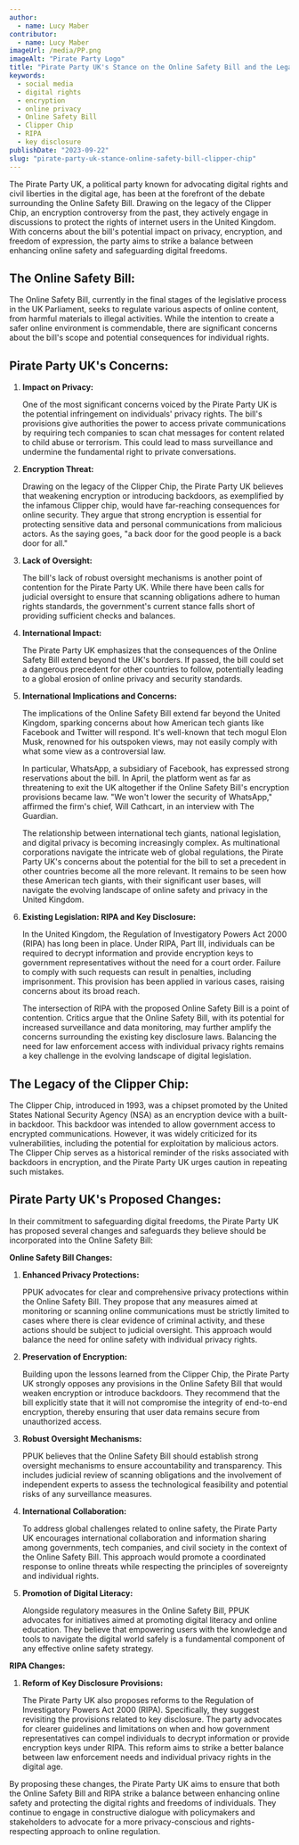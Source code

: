 ```yaml
---
author:
  - name: Lucy Maber
contributor:
  - name: Lucy Maber
imageUrl: /media/PP.png
imageAlt: "Pirate Party Logo"
title: "Pirate Party UK's Stance on the Online Safety Bill and the Legacy of the Clipper Chip: Safeguarding Digital Freedoms"
keywords: 
  - social media
  - digital rights
  - encryption
  - online privacy
  - Online Safety Bill
  - Clipper Chip
  - RIPA
  - key disclosure
publishDate: "2023-09-22"
slug: "pirate-party-uk-stance-online-safety-bill-clipper-chip"
---
```

The Pirate Party UK, a political party known for advocating digital rights and civil liberties in the digital age, has been at the forefront of the debate surrounding the Online Safety Bill. Drawing on the legacy of the Clipper Chip, an encryption controversy from the past, they actively engage in discussions to protect the rights of internet users in the United Kingdom. With concerns about the bill's potential impact on privacy, encryption, and freedom of expression, the party aims to strike a balance between enhancing online safety and safeguarding digital freedoms.

## The Online Safety Bill:

The Online Safety Bill, currently in the final stages of the legislative process in the UK Parliament, seeks to regulate various aspects of online content, from harmful materials to illegal activities. While the intention to create a safer online environment is commendable, there are significant concerns about the bill's scope and potential consequences for individual rights.

## Pirate Party UK's Concerns:

1. **Impact on Privacy:**

   One of the most significant concerns voiced by the Pirate Party UK is the potential infringement on individuals' privacy rights. The bill's provisions give authorities the power to access private communications by requiring tech companies to scan chat messages for content related to child abuse or terrorism. This could lead to mass surveillance and undermine the fundamental right to private conversations.

2. **Encryption Threat:**

   Drawing on the legacy of the Clipper Chip, the Pirate Party UK believes that weakening encryption or introducing backdoors, as exemplified by the infamous Clipper chip, would have far-reaching consequences for online security. They argue that strong encryption is essential for protecting sensitive data and personal communications from malicious actors. As the saying goes, "a back door for the good people is a back door for all."

3. **Lack of Oversight:**

   The bill's lack of robust oversight mechanisms is another point of contention for the Pirate Party UK. While there have been calls for judicial oversight to ensure that scanning obligations adhere to human rights standards, the government's current stance falls short of providing sufficient checks and balances.

4. **International Impact:**

   The Pirate Party UK emphasizes that the consequences of the Online Safety Bill extend beyond the UK's borders. If passed, the bill could set a dangerous precedent for other countries to follow, potentially leading to a global erosion of online privacy and security standards.

5. **International Implications and Concerns:**

   The implications of the Online Safety Bill extend far beyond the United Kingdom, sparking concerns about how American tech giants like Facebook and Twitter will respond. It's well-known that tech mogul Elon Musk, renowned for his outspoken views, may not easily comply with what some view as a controversial law.

   In particular, WhatsApp, a subsidiary of Facebook, has expressed strong reservations about the bill. In April, the platform went as far as threatening to exit the UK altogether if the Online Safety Bill's encryption provisions became law. "We won't lower the security of WhatsApp," affirmed the firm's chief, Will Cathcart, in an interview with The Guardian.

   The relationship between international tech giants, national legislation, and digital privacy is becoming increasingly complex. As multinational corporations navigate the intricate web of global regulations, the Pirate Party UK's concerns about the potential for the bill to set a precedent in other countries become all the more relevant. It remains to be seen how these American tech giants, with their significant user bases, will navigate the evolving landscape of online safety and privacy in the United Kingdom.

6. **Existing Legislation: RIPA and Key Disclosure:**

   In the United Kingdom, the Regulation of Investigatory Powers Act 2000 (RIPA) has long been in place. Under RIPA, Part III, individuals can be required to decrypt information and provide encryption keys to government representatives without the need for a court order. Failure to comply with such requests can result in penalties, including imprisonment. This provision has been applied in various cases, raising concerns about its broad reach.

   The intersection of RIPA with the proposed Online Safety Bill is a point of contention. Critics argue that the Online Safety Bill, with its potential for increased surveillance and data monitoring, may further amplify the concerns surrounding the existing key disclosure laws. Balancing the need for law enforcement access with individual privacy rights remains a key challenge in the evolving landscape of digital legislation.

## The Legacy of the Clipper Chip:

The Clipper Chip, introduced in 1993, was a chipset promoted by the United States National Security Agency (NSA) as an encryption device with a built-in backdoor. This backdoor was intended to allow government access to encrypted communications. However, it was widely criticized for its vulnerabilities, including the potential for exploitation by malicious actors. The Clipper Chip serves as a historical reminder of the risks associated with backdoors in encryption, and the Pirate Party UK urges caution in repeating such mistakes.

## Pirate Party UK's Proposed Changes:

In their commitment to safeguarding digital freedoms, the Pirate Party UK has proposed several changes and safeguards they believe should be incorporated into the Online Safety Bill:

**Online Safety Bill Changes:**

1. **Enhanced Privacy Protections:**

   PPUK advocates for clear and comprehensive privacy protections within the Online Safety Bill. They propose that any measures aimed at monitoring or scanning online communications must be strictly limited to cases where there is clear evidence of criminal activity, and these actions should be subject to judicial oversight. This approach would balance the need for online safety with individual privacy rights.

2. **Preservation of Encryption:**

   Building upon the lessons learned from the Clipper Chip, the Pirate Party UK strongly opposes any provisions in the Online Safety Bill that would weaken encryption or introduce backdoors. They recommend that the bill explicitly state that it will not compromise the integrity of end-to-end encryption, thereby ensuring that user data remains secure from unauthorized access.

3. **Robust Oversight Mechanisms:**

   PPUK believes that the Online Safety Bill should establish strong oversight mechanisms to ensure accountability and transparency. This includes judicial review of scanning obligations and the involvement of independent experts to assess the technological feasibility and potential risks of any surveillance measures.

4. **International Collaboration:**

   To address global challenges related to online safety, the Pirate Party UK encourages international collaboration and information sharing among governments, tech companies, and civil society in the context of the Online Safety Bill. This approach would promote a coordinated response to online threats while respecting the principles of sovereignty and individual rights.

5. **Promotion of Digital Literacy:**

   Alongside regulatory measures in the Online Safety Bill, PPUK advocates for initiatives aimed at promoting digital literacy and online education. They believe that empowering users with the knowledge and tools to navigate the digital world safely is a fundamental component of any effective online safety strategy.

**RIPA Changes:**

1. **Reform of Key Disclosure Provisions:**

   The Pirate Party UK also proposes reforms to the Regulation of Investigatory Powers Act 2000 (RIPA). Specifically, they suggest revisiting the provisions related to key disclosure. The party advocates for clearer guidelines and limitations on when and how government representatives can compel individuals to decrypt information or provide encryption keys under RIPA. This reform aims to strike a better balance between law enforcement needs and individual privacy rights in the digital age.

By proposing these changes, the Pirate Party UK aims to ensure that both the Online Safety Bill and RIPA strike a balance between enhancing online safety and protecting the digital rights and freedoms of individuals. They continue to engage in constructive dialogue with policymakers and stakeholders to advocate for a more privacy-conscious and rights-respecting approach to online regulation.
